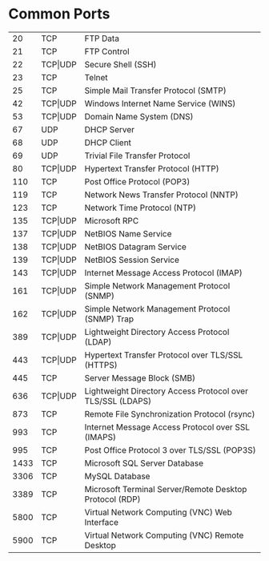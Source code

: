# Common Ports
<table>
<tbody>
<tr>
<td>20</td>
<td>TCP</td>
<td>FTP Data</td>
</tr>
<tr>
<td>21</td>
<td>TCP</td>
<td>FTP Control</td>
</tr>
<tr>
<td>22</td>
<td>TCP|UDP</td>
<td>Secure Shell (SSH)</td>
</tr>
<tr>
<td>23</td>
<td>TCP</td>
<td>Telnet</td>
</tr>
<tr>
<td>25</td>
<td>TCP</td>
<td>Simple Mail Transfer Protocol (SMTP)</td>
</tr>
<tr>
<td>42</td>
<td>TCP|UDP</td>
<td>Windows Internet Name Service (WINS)</td>
</tr>
<tr>
<td>53</td>
<td>TCP|UDP</td>
<td>Domain Name System (DNS)</td>
</tr>
<tr>
<td>67</td>
<td>UDP</td>
<td>DHCP Server</td>
</tr>
<tr>
<td>68</td>
<td>UDP</td>
<td>DHCP Client</td>
</tr>
<tr>
<td>69</td>
<td>UDP</td>
<td>Trivial File Transfer Protocol</td>
</tr>
<tr>
<td>80</td>
<td>TCP|UDP</td>
<td>Hypertext Transfer Protocol (HTTP)</td>
</tr>
<tr>
<td>110</td>
<td>TCP</td>
<td>Post Office Protocol (POP3)</td>
</tr>
<td>119</td>
<td>TCP</td>
<td>Network News Transfer Protocol (NNTP)</td>
</tr>
<td>123</td>
<td>TCP</td>
<td>Network Time Protocol (NTP)</td>
</tr>
<td>135</td>
<td>TCP|UDP</td>
<td>Microsoft RPC</td>
</tr>
<td>137</td>
<td>TCP|UDP</td>
<td>NetBIOS Name Service</td>
</tr>
<td>138</td>
<td>TCP|UDP</td>
<td>NetBIOS Datagram Service</td>
</tr>
<td>139</td>
<td>TCP|UDP</td>
<td>NetBIOS Session Service</td>
</tr>
<td>143</td>
<td>TCP|UDP</td>
<td>Internet Message Access Protocol (IMAP)</td>
</tr>
<td>161</td>
<td>TCP|UDP</td>
<td>Simple Network Management Protocol (SNMP)</td>
</tr>
<td>162</td>
<td>TCP|UDP</td>
<td>Simple Network Management Protocol (SNMP) Trap</td>
</tr>
<td>389</td>
<td>TCP|UDP</td>
<td>Lightweight Directory Access Protocol (LDAP)
</td>
</tr>
<td>443</td>
<td>TCP|UDP</td>
<td>Hypertext Transfer Protocol over TLS/SSL (HTTPS)
</td>
</tr>
<td>445</td>
<td>TCP</td>
<td>Server Message Block (SMB)</td>
</tr>
<td>636</td>
<td>TCP|UDP</td>
<td>Lightweight Directory Access Protocol over TLS/SSL (LDAPS)</td>
</tr>
<td>873</td>
<td>TCP</td>
<td>Remote File Synchronization Protocol (rsync)</td>
</tr>
<td>993</td>
<td>TCP</td>
<td>Internet Message Access Protocol over SSL (IMAPS)</td>
</tr>
<td>995</td>
<td>TCP</td>
<td>Post Office Protocol 3 over TLS/SSL (POP3S)</td>
</tr>
<td>1433</td>
<td>TCP</td>
<td>Microsoft SQL Server Database</td>
</tr>
<td>3306</td>
<td>TCP</td>
<td>MySQL Database</td>
</tr>
<td>3389</td>
<td>TCP</td>
<td>Microsoft Terminal Server/Remote Desktop Protocol (RDP)</td>
</tr>
<td>5800</td>
<td>TCP</td>
<td>Virtual Network Computing (VNC) Web Interface</td>
</tr>
<td>5900</td>
<td>TCP</td>
<td>Virtual Network Computing (VNC) Remote Desktop</td>
</tr>
</tbody>
</table>